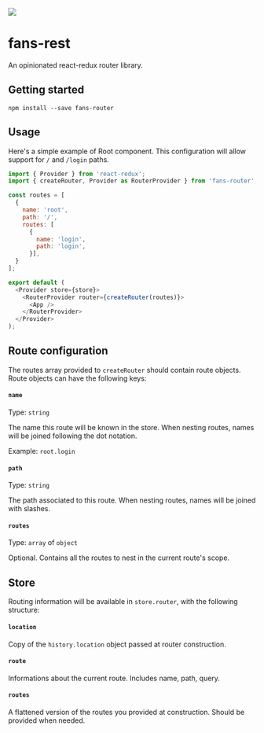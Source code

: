 ![](https://travis-ci.org/fansapp/fans-router.svg?branch=master)

# fans-rest

An opinionated react-redux router library.

## Getting started

```
npm install --save fans-router
```

## Usage

Here's a simple example of Root component.
This configuration will allow support for `/` and `/login` paths.

```js
import { Provider } from 'react-redux';
import { createRouter, Provider as RouterProvider } from 'fans-router';

const routes = [
  {
    name: 'root',
    path: '/',
    routes: [
      {
        name: 'login',
        path: 'login',
      }],
  }
];

export default (
  <Provider store={store}>
    <RouterProvider router={createRouter(routes)}>
      <App />
    </RouterProvider>
  </Provider>
);
```

## Route configuration

The routes array provided to `createRouter` should contain route objects.
Route objects can have the following keys:

#### `name`

Type: `string`

The name this route will be known in the store.
When nesting routes, names will be joined following the dot notation.

Example: `root.login`

#### `path`

Type: `string`

The path associated to this route.
When nesting routes, names will be joined with slashes.

#### `routes`

Type: `array` of `object`

Optional. Contains all the routes to nest in the current route's scope.

## Store

Routing information will be available in `store.router`, with the following structure:

#### `location`

Copy of the `history.location` object passed at router construction.

#### `route`

Informations about the current route. Includes name, path, query.

#### `routes`

A flattened version of the routes you provided at construction.
Should be provided when needed.
